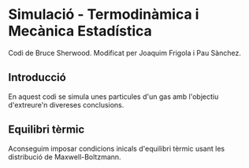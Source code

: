 # Simulació - Termodinàmica i Mecànica Estadística

Codi de Bruce Sherwood. Modificat per Joaquim Frigola i Pau Sànchez.

## Introducció
En aquest codi se simula unes particules d'un gas amb l'objectiu d'extreure'n divereses conclusions.

## Equilibri tèrmic
Aconseguim imposar condicions inicals d'equilibri tèrmic usant les distribució de Maxwell-Boltzmann.
